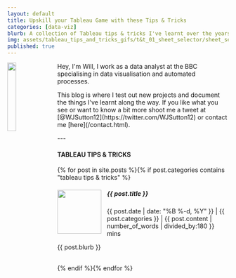 ```yaml
---
layout: default
title: Upskill your Tableau Game with these Tips & Tricks
categories: [data-viz]
blurb: A collection of Tableau tips & tricks I've learnt over the years.
img: assets/tableau_tips_and_tricks_gifs/t&t_01_sheet_selector/sheet_selector_final.gif
published: true
---
```

<div>
<img src="https://pbs.twimg.com/profile_images/1228767622432464896/wi01-oYY_400x400.jpg" align="left" style="width:20%;height:20%;padding-right:10px;"> Hey, I'm Will, I work as a data analyst at the BBC specialising in data visualisation and automated processes. 
<p>This blog is where I test out new projects and document the things I've learnt along the way. If you like what you see or want to know a bit more shoot me a tweet at [@WJSutton12](https://twitter.com/WJSutton12) or contact me [here](/contact.html).</p>
</div>
---


<h4>TABLEAU TIPS & TRICKS</h4>

<ul>
	{% for post in site.posts %}{% if post.categories contains "tableau tips & tricks" %}
	<div>
		<a href="{{ post.url | prepend: site.baseurl }}" style="color: inherit;text-decoration: inherit"><img src="{{ site.baseurl }}/{{ post.img }}" align="left" style="width:100px;height:100px;padding-right:10px;"><h5>{{ post.title }}</h5>
		<span>{{ post.date | date: "%B %-d, %Y" }} | {{ post.categories }} | {{ post.content | number_of_words | divided_by:180 }} mins </span>
		<p>{{ post.blurb }}</p></a>
		<br>
	</div>
	{% endif %}{% endfor %}
</ul>





